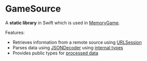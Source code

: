 # GameSource
A **static library** in Swift which is used in [MemoryGame](https://github.com/cmp-byte/MemoryGame).

Features: 

* Retrieves information from a remote source using [URLSession](https://github.com/cmp-byte/GameSource/blob/70e6a7d299d1b45a113aeb8b12a6818b813e976b/GameSource/GameSource.swift#L17)
* Parses data using [JSONDecoder](https://github.com/cmp-byte/GameSource/blob/70e6a7d299d1b45a113aeb8b12a6818b813e976b/GameSource/GameSource.swift#L19) using [internal types](https://github.com/cmp-byte/GameSource/blob/main/Models/RemoteGameTheme.swift#L7) 
* Provides public types for [processed data](https://github.com/cmp-byte/GameSource/blob/main/Models/GameTheme.swift)